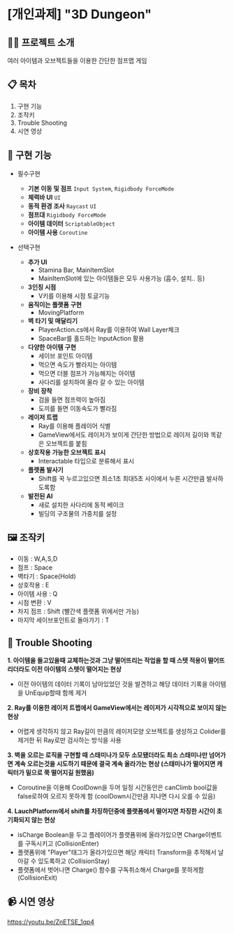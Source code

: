 # [개인과제] "3D Dungeon"

## 👨‍🏫 프로젝트 소개
여러 아이템과 오브젝트들을 이용한 간단한 점프맵 게임

## 📋 목차
1. 구현 기능
2. 조작키
3. Trouble Shooting
4. 시연 영상


## 📌 구현 기능
 - 필수구현
   - **기본 이동 및 점프** `Input System`, `Rigidbody ForceMode` 
   - **체력바 UI** `UI` 
   - **동적 환경 조사** `Raycast` `UI` 
   - **점프대** `Rigidbody ForceMode`
   - **아이템 데이터** `ScriptableObject`
   - **아이템 사용** `Coroutine` 

 - 선택구현
   - **추가 UI**
     - Stamina Bar, MainItemSlot
     - MainItemSlot에 있는 아이템들은 모두 사용가능 (흡수, 설치.. 등)
   - **3인칭 시점**
     - V키를 이용해 시점 토글기능
   - **움직이는 플랫폼 구현**
       - MovingPlatform
   - **벽 타기 및 매달리기**
       - PlayerAction.cs에서 Ray를 이용하여 Wall Layer체크
       - SpaceBar를 홀드하는 InputAction 활용
   - **다양한 아이템 구현**
       - 세이브 포인트 아이템
       - 먹으면 속도가 빨라지는 아이템
       - 먹으면 더블 점프가 가능해지는 아이템
       - 사다리를 설치하여 올라 갈 수 있는 아이템
   - **장비 장착**
       - 검을 들면 점프력이 높아짐
       - 도끼를 들면 이동속도가 빨라짐
   - **레이저 트랩**
       - Ray를 이용해 플레이어 식별
       - GameView에서도 레이저가 보이게 간단한 방법으로 레이저 길이와 똑같은 오브젝트를 붙힘
   - **상호작용 가능한 오브젝트 표시**
       - Interactable 타입으로 분류해서 표시
   - **플랫폼 발사기**
       - Shift를 꾹 누르고있으면 최소1초 최대5초 사이에서 누른 시간만큼 발사하도록함
   - **발전된 AI**
       - 새로 설치한 사다리에 동적 베이크
       - 빌딩의 구조물의 가중치를 설정
    

## 🖼 조작키
 - 이동 : W,A,S,D  
 - 점프 : Space  
 - 벽타기 : Space(Hold)  
 - 상호작용 : E  
 - 아이템 사용 : Q  
 - 시점 변환 : V  
 - 차지 점프 : Shift (빨간색 플랫폼 위에서만 가능)  
 - 마지막 세이브포인트로 돌아가기 : T

## 📌 Trouble Shooting
**1. 아이템을 들고있을때 교체하는것과 그냥 떨어뜨리는 작업을 할 때 스텟 적용이 떨어뜨리더라도 이전 아이템의 스텟이 떨어지는 현상**  
   - 이전 아이템의 데이터 기록이 남아있었던 것을 발견하고 해당 데이터 기록을 아이템을 UnEquip할때 함께 제거
   
**2. Ray를 이용한 레이저 트랩에서 GameView에서는 레이저가 시각적으로 보이지 않는 현상**
   - 어렵게 생각하지 않고 Ray길이 만큼의 레이저모양 오브젝트를 생성하고 Colider를 제거한 뒤 Ray로만 검사하는 방식을 사용

**3. 벽을 오르는 로직을 구현할 때 스태미나가 모두 소모됐더라도 최소 스태미나만 넘어가면 계속 오르는것을 시도하기 때문에 결국 계속 올라가는 현상 (스태미나가 떨어지면 캐릭터가 밑으로 쭉 떨어지길 원했음)**  
   - Coroutine을 이용해 CoolDown을 두어 일정 시간동안은 canClimb bool값을 false로하여 오르지 못하게 함 (coolDown시간만큼 지나면 다시 오를 수 있음)

**4. LauchPlatform에서 shift를 차징하던중에 플랫폼에서 떨어지면 차징한 시간이 초기화되지 않는 현상**  
   - isCharge Boolean을 두고 플레이어가 플랫폼위에 올라가있으면 Charge이벤트를 구독시키고 (CollisionEnter)
   - 플랫폼위에 "Player"태그가 올라가있으면 해당 캐릭터 Transform을 추적해서 날아갈 수 있도록하고 (CollisionStay)
   - 플랫폼에서 벗어나면 Charge() 함수를 구독취소해서 Charge를 못하게함 (CollisionExit)
              
   

## 📹 시연 영상
https://youtu.be/ZnETSE_1qp4
